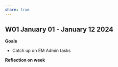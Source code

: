 ```yaml
---  
share: true  
---  
```

  
## W01 January 01 - January 12 2024  
**Goals**   
- Catch up on EM Admin tasks  
  
**Reflection on week**  
  
